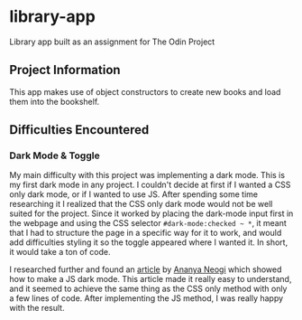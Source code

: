 # library-app
Library app built as an assignment for The Odin Project 

## Project Information
This app makes use of object constructors to create new books and load them into the bookshelf. 

## Difficulties Encountered

### Dark Mode & Toggle
My main difficulty with this project was implementing a dark mode. This is my first dark mode in any project. I couldn't decide at first if I wanted a CSS only dark mode, or if I wanted to use JS. After spending some time researching it I realized that the CSS only dark mode would not be well suited for the project. Since it worked by placing the dark-mode input first in the webpage and using the CSS selector `#dark-mode:checked ~ *`, it meant that I had to structure the page in a specific way for it to work, and would add difficulties styling it so the toggle appeared where I wanted it. In short, it would take a ton of code.

I researched further and found an [article](https://dev.to/ananyaneogi/create-a-dark-light-mode-switch-with-css-variables-34l8) by [Ananya Neogi](https://dev.to/ananyaneogi) which showed how to make a JS dark mode. This article made it really easy to understand, and it seemed to achieve the same thing as the CSS only method with only a few lines of code. After implementing the JS method, I was really happy with the result. 